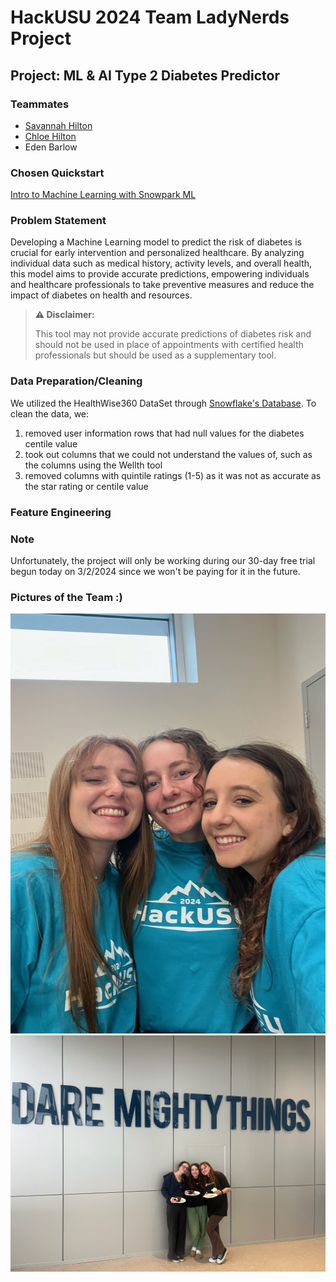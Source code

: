 # HackUSU 2024 Team LadyNerds Project

## Project: ML & AI Type 2 Diabetes Predictor

### Teammates

- [Savannah Hilton](https://savcode.co)
- [Chloe Hilton](https://www.linkedin.com/in/chloe-hilton-720016204/)
- Eden Barlow

### Chosen Quickstart
[Intro to Machine Learning with Snowpark ML](https://quickstarts.snowflake.com/guide/intro_to_machine_learning_with_snowpark_ml_for_python/#0)

### Problem Statement
Developing a Machine Learning model to predict the risk of diabetes is crucial for early intervention and personalized healthcare. 
By analyzing individual data such as medical history, activity levels, and overall health, this model aims to provide accurate predictions, empowering individuals and healthcare professionals to take preventive measures and reduce the impact of diabetes on health and resources.
> **⚠️ Disclaimer:**
> 
> This tool may not provide accurate predictions of diabetes risk and should not be used in place of appointments with certified health professionals but should be used as a supplementary tool.
### Data Preparation/Cleaning
We utilized the HealthWise360 DataSet through [Snowflake's Database](https://www.snowflake.com/en/). To clean the data, we:
1. removed user information rows that had null values for the diabetes centile value
2. took out columns that we could not understand the values of, such as the columns using the Wellth tool
3. removed columns with quintile ratings (1-5) as it was not as accurate as the star rating or centile value

### Feature Engineering


### Note

 Unfortunately, the project will only be working during our 30-day free trial begun today on 3/2/2024 since we won't be paying for it in the future.

### Pictures of the Team :)
![IMG_8685.JPG](teamPics%2FIMG_8685.JPG)
![IMG_8754.JPG](teamPics%2FIMG_8754.JPG)